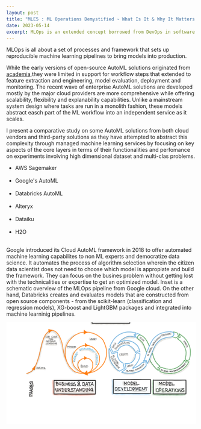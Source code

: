 ```yaml
---
layout: post
title: "MLE5 : ML Operations Demystified ~ What Is It & Why It Matters "
date: 2023-05-14
excerpt: MLOps is an extended concept borrowed from DevOps in software engineering.  
---
```


MLOps is all about a set of processes and framework that sets up reproducible machine learning pipelines to bring models into production.

While the early versions of open-source AutoML solutions originated from <a class="url" href="https://arxiv.org/pdf/1908.05557.pdf">academia</a>,they were limited in support for workflow steps that extended to feature extraction and engineering, model evaluation, deployment and monitoring. The recent wave of enterprise AutoML solutions are developed mostly by the major cloud providers are more comprehensive while offering scalability, flexibility and explanability capabilities. Unlike a mainstream system design where tasks are run in a monolith fashion, these models abstract easch part of the ML  workflow into an independent service as it scales. 

I present a comparative study on some AutoML solutions from both cloud vendors and third-party solutions as they have attempted to abstract this complexity through managed machine learning services by focusing on key aspects of the core layers in terms of their functionalities and perfomance on experiments involving high dimensional dataset and multi-clas problems. 

* AWS Sagemaker<br><br>
* Google's AutoML<br><br>
* Databricks AutoML<br><br>
* Alteryx<br><br>
* Dataiku<br><br>
* H2O<br><br>

Google introduced its Cloud AutoML framework in 2018 to offer automated machine learning capabilites to non ML experts and democratize data science. It automates the process of algorithm selection wherein the citizen data scientist does not need to choose which model is appropiate and build the framework. They can focus on the busines problem without getting lost with the technicalities or expertise to get an optimized model. Inset is a schematic overview of the MLOps pipeline from Google cloud. On the other hand, Databricks creates and evaluates models that are constructed from open source components - from the scikit-learn (classification and regression models), XG-boost and LightGBM packages and integrated into machine learninig pipelines. 

<img src="/images/AI-General/MLOps.png" class="block"/><br>

